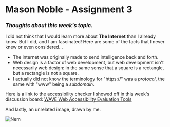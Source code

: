 # Mason Noble - Assignment 3

### _Thoughts about this week's topic._

I did not think that I would learn more about **The Internet** than I already know. But I did, and I am fascinated! Here are some of the facts that I never knew or even considered...

- The internet was originally made to send intelligence back and forth.
- Web design is a factor of web development, but web development isn't necessarily web design: in the same sense that a square is a rectangle, but a rectangle is not a square.
- I actually did not know the terminology for "https://" was a _protocol_, the same with "www" being a _subdomain_.

Here is a link to the accessibility checker I showed off in this week's discussion board: [WAVE Web Accessibility Evaluation Tools](https://wave.webaim.org/)

And lastly, an unrelated image, drawn by me.

![Nem](https://cdn.discordapp.com/attachments/1084006249814831156/1214283537079869530/blorbonem.png?ex=66e5daab&is=66e4892b&hm=f0a2ceeabcd99872725f0701fd51c8d174c8829132e9cead048b9e62875dea80&)
